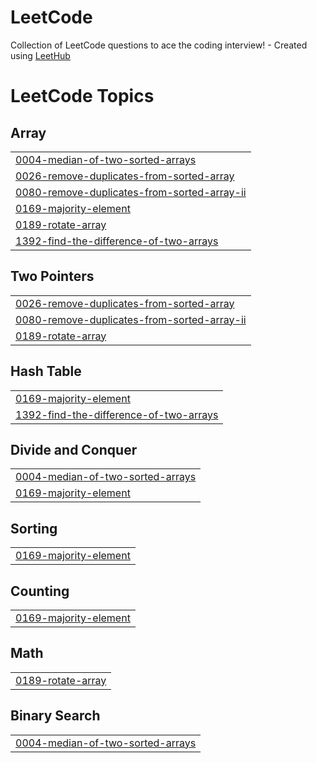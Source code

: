 # LeetCode
Collection of LeetCode questions to ace the coding interview! - Created using [LeetHub](https://github.com/QasimWani/LeetHub)

<!---LeetCode Topics Start-->
# LeetCode Topics
## Array
|  |
| ------- |
| [0004-median-of-two-sorted-arrays](https://github.com/AudreyRose-Wooden/LeetCode/tree/master/0004-median-of-two-sorted-arrays) |
| [0026-remove-duplicates-from-sorted-array](https://github.com/AudreyRose-Wooden/LeetCode/tree/master/0026-remove-duplicates-from-sorted-array) |
| [0080-remove-duplicates-from-sorted-array-ii](https://github.com/AudreyRose-Wooden/LeetCode/tree/master/0080-remove-duplicates-from-sorted-array-ii) |
| [0169-majority-element](https://github.com/AudreyRose-Wooden/LeetCode/tree/master/0169-majority-element) |
| [0189-rotate-array](https://github.com/AudreyRose-Wooden/LeetCode/tree/master/0189-rotate-array) |
| [1392-find-the-difference-of-two-arrays](https://github.com/AudreyRose-Wooden/LeetCode/tree/master/1392-find-the-difference-of-two-arrays) |
## Two Pointers
|  |
| ------- |
| [0026-remove-duplicates-from-sorted-array](https://github.com/AudreyRose-Wooden/LeetCode/tree/master/0026-remove-duplicates-from-sorted-array) |
| [0080-remove-duplicates-from-sorted-array-ii](https://github.com/AudreyRose-Wooden/LeetCode/tree/master/0080-remove-duplicates-from-sorted-array-ii) |
| [0189-rotate-array](https://github.com/AudreyRose-Wooden/LeetCode/tree/master/0189-rotate-array) |
## Hash Table
|  |
| ------- |
| [0169-majority-element](https://github.com/AudreyRose-Wooden/LeetCode/tree/master/0169-majority-element) |
| [1392-find-the-difference-of-two-arrays](https://github.com/AudreyRose-Wooden/LeetCode/tree/master/1392-find-the-difference-of-two-arrays) |
## Divide and Conquer
|  |
| ------- |
| [0004-median-of-two-sorted-arrays](https://github.com/AudreyRose-Wooden/LeetCode/tree/master/0004-median-of-two-sorted-arrays) |
| [0169-majority-element](https://github.com/AudreyRose-Wooden/LeetCode/tree/master/0169-majority-element) |
## Sorting
|  |
| ------- |
| [0169-majority-element](https://github.com/AudreyRose-Wooden/LeetCode/tree/master/0169-majority-element) |
## Counting
|  |
| ------- |
| [0169-majority-element](https://github.com/AudreyRose-Wooden/LeetCode/tree/master/0169-majority-element) |
## Math
|  |
| ------- |
| [0189-rotate-array](https://github.com/AudreyRose-Wooden/LeetCode/tree/master/0189-rotate-array) |
## Binary Search
|  |
| ------- |
| [0004-median-of-two-sorted-arrays](https://github.com/AudreyRose-Wooden/LeetCode/tree/master/0004-median-of-two-sorted-arrays) |
<!---LeetCode Topics End-->